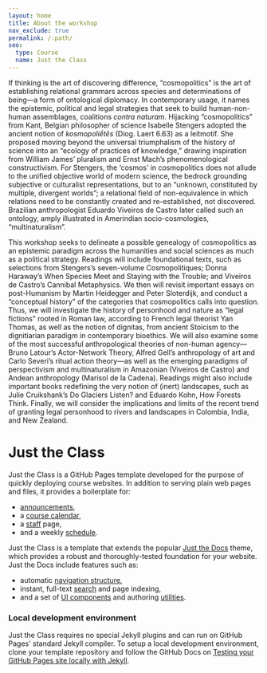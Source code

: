 ```yaml
---
layout: home
title: About the workshop
nav_exclude: true
permalink: /:path/
seo:
  type: Course
  name: Just the Class
---
```


If thinking is the art of discovering difference, “cosmopolitics” is the art of establishing relational grammars across species and determinations of being—a form of ontological diplomacy. In contemporary usage, it names the epistemic, political and legal strategies that seek to build human-non-human assemblages, coalitions *contra naturam*. Hijacking “cosmopolitics” from Kant, Belgian philosopher of science Isabelle Stengers adopted the ancient notion of *kosmopoliḗtēs* (Diog. Laert 6.63) as a leitmotif. She proposed moving beyond the universal triumphalism of the history of science into an “ecology of practices of knowledge,” drawing inspiration from William James’ pluralism and Ernst Mach’s phenomenological constructivism. For Stengers, the ‘cosmos’ in cosmopolitics does not allude to the unified objective world of modern science, the bedrock grounding subjective or culturalist representations, but to an “unknown, constituted by multiple, divergent worlds”; a relational field of non-equivalence in which relations need to be constantly created and re-established, not discovered. Brazilian anthropologist Eduardo Viveiros de Castro later called such an ontology, amply illustrated in Amerindian socio-cosmologies, “multinaturalism”.

This workshop seeks to delineate a possible genealogy of cosmopolitics as an epistemic paradigm across the humanities and social sciences as much as a political strategy. Readings will include foundational texts, such as selections from Stengers’s seven-volume Cosmopolitiques; Donna Haraway’s When Species Meet and Staying with the Trouble; and Viveiros de Castro’s Cannibal Metaphysics. We then will revisit important essays on post-Humanism by Martin Heidegger and Peter Sloterdijk, and conduct a “conceptual history” of the categories that cosmopolitics calls into question. Thus, we will investigate the history of personhood and nature as “legal fictions” rooted in Roman law, according to French legal theorist Yan Thomas, as well as the notion of dignitas, from ancient Stoicism to the dignitiarian paradigm in contemporary bioethics. We will also examine some of the most successful anthropological theories of non-human agency—Bruno Latour’s Actor-Network Theory, Alfred Gell’s anthropology of art and Carlo Severi’s ritual action theory—as well as the emerging paradigms of perspectivism and multinaturalism in Amazonian (Viveiros de Castro) and Andean anthropology (Marisol de la Cadena). Readings might also include important books redefining the very notion of (inert) landscapes, such as Julie Cruikshank’s Do Glaciers Listen? and Eduardo Kohn, How Forests Think. Finally, we will consider the implications and limits of the recent trend of granting legal personhood to rivers and landscapes in Colombia, India, and New Zealand.

# Just the Class

Just the Class is a GitHub Pages template developed for the purpose of quickly deploying course websites. In addition to serving plain web pages and files, it provides a boilerplate for:

- [announcements](announcements.md),
- a [course calendar](calendar.md),
- a [staff](staff.md) page,
- and a weekly [schedule](schedule.md).

Just the Class is a template that extends the popular [Just the Docs](https://github.com/just-the-docs/just-the-docs) theme, which provides a robust and thoroughly-tested foundation for your website. Just the Docs include features such as:

- automatic [navigation structure](https://just-the-docs.github.io/just-the-docs/docs/navigation-structure/),
- instant, full-text [search](https://just-the-docs.github.io/just-the-docs/docs/search/) and page indexing,
- and a set of [UI components](https://just-the-docs.github.io/just-the-docs/docs/ui-components) and authoring [utilities](https://just-the-docs.github.io/just-the-docs/docs/utilities).



### Local development environment

Just the Class requires no special Jekyll plugins and can run on GitHub Pages' standard Jekyll compiler. To setup a local development environment, clone your template repository and follow the GitHub Docs on [Testing your GitHub Pages site locally with Jekyll](https://docs.github.com/en/pages/setting-up-a-github-pages-site-with-jekyll/testing-your-github-pages-site-locally-with-jekyll).
